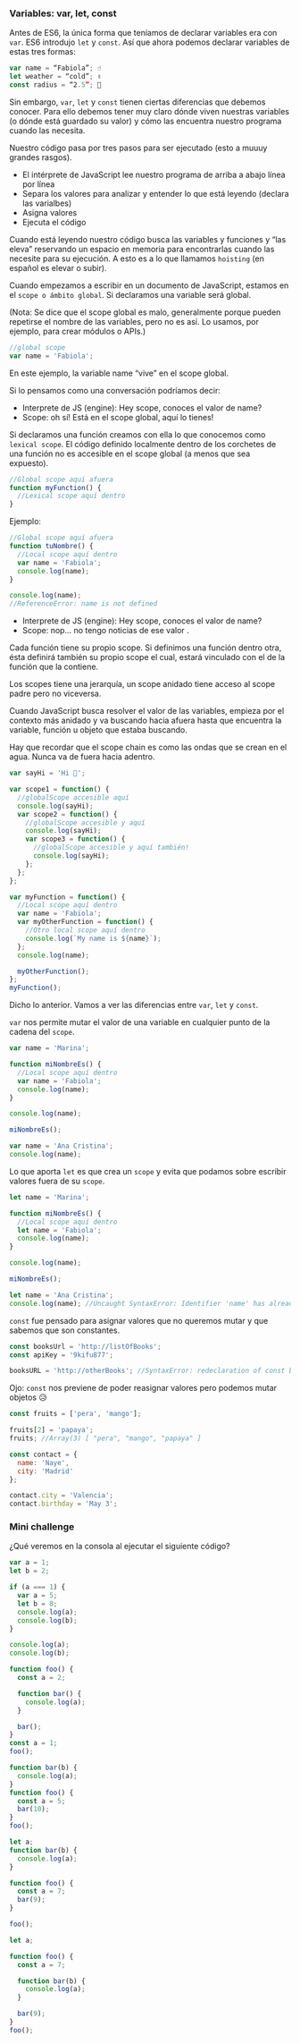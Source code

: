 ### Variables: var, let, const

Antes de ES6, la única forma que teníamos de declarar variables era con `var`. ES6 introdujo `let` y `const`. Así que ahora podemos declarar variables de estas tres formas:

```js
var name = “Fabiola”; ☝️
let weather = “cold”; ✌️
const radius = “2.5”; 💪
```

Sin embargo, `var`, `let` y `const` tienen ciertas diferencias que debemos conocer. Para ello debemos tener muy claro dónde viven nuestras variables (o dónde está guardado su valor) y cómo las encuentra nuestro programa cuando las necesita.

Nuestro código pasa por tres pasos para ser ejecutado (esto a muuuy grandes rasgos).

- El intérprete de JavaScript lee nuestro programa de arriba a abajo línea por línea
- Separa los valores para analizar y entender lo que está leyendo (declara las varialbes)
- Asigna valores
- Ejecuta el código

Cuando está leyendo nuestro código busca las variables y funciones y “las eleva” reservando un espacio en memoria para encontrarlas cuando las necesite para su ejecución. A esto es a lo que llamamos `hoisting` (en español es elevar o subir).

Cuando empezamos a escribir en un documento de JavaScript, estamos en el `scope o ámbito global`. Si declaramos una variable será global.

(Nota: Se dice que el scope global es malo, generalmente porque pueden repetirse el nombre de las variables, pero no es así. Lo usamos, por ejemplo, para crear módulos o APIs.)

```js
//global scope
var name = 'Fabiola';
```

En este ejemplo, la variable name “vive” en el scope global.

Si lo pensamos como una conversación podríamos decir:

- Interprete de JS (engine): Hey scope, conoces el valor de name?
- Scope: oh sí! Está en el scope global, aquí lo tienes!

Si declaramos una función creamos con ella lo que conocemos como `lexical scope`.
El código definido localmente dentro de los corchetes de una función no es accesible en el scope global (a menos que sea expuesto).

```js
//Global scope aquí afuera
function myFunction() {
  //Lexical scope aquí dentro
}
```

Ejemplo:

```js
//Global scope aquí afuera
function tuNombre() {
  //Local scope aquí dentro
  var name = 'Fabiola';
  console.log(name);
}

console.log(name);
//ReferenceError: name is not defined
```

- Interprete de JS (engine): Hey scope, conoces el valor de name?
- Scope: nop… no tengo noticias de ese valor .

Cada función tiene su propio scope. Si definimos una función dentro otra, ésta definirá también su propio scope el cual, estará vinculado con el de la función que la contiene.

Los scopes tiene una jerarquía, un scope anidado tiene acceso al scope padre pero no viceversa.

Cuando JavaScript busca resolver el valor de las variables, empieza por el contexto más anidado y va buscando hacia afuera hasta que encuentra la variable, función u objeto que estaba buscando.

Hay que recordar que el scope chain es como las ondas que se crean en el agua. Nunca va de fuera hacia adentro.

```js
var sayHi = 'Hi 🙋';

var scope1 = function() {
  //globalScope accesible aquí
  console.log(sayHi);
  var scope2 = function() {
    //globalScope accesible y aquí
    console.log(sayHi);
    var scope3 = function() {
      //globalScope accesible y aquí también!
      console.log(sayHi);
    };
  };
};

var myFunction = function() {
  //Local scope aquí dentro
  var name = 'Fabiola';
  var myOtherFunction = function() {
    //Otro local scope aquí dentro
    console.log(`My name is ${name}`);
  };
  console.log(name);

  myOtherFunction();
};
myFunction();
```

Dicho lo anterior. Vamos a ver las diferencias entre `var`, `let` y `const`.

`var` nos permite mutar el valor de una variable en cualquier punto de la cadena del `scope`.

```js
var name = 'Marina';

function miNombreEs() {
  //Local scope aquí dentro
  var name = 'Fabiola';
  console.log(name);
}

console.log(name);

miNombreEs();

var name = 'Ana Cristina';
console.log(name);
```

Lo que aporta `let` es que crea un `scope` y evita que podamos sobre escribir valores fuera de su `scope`.

```js
let name = 'Marina';

function miNombreEs() {
  //Local scope aquí dentro
  let name = 'Fabiola';
  console.log(name);
}

console.log(name);

miNombreEs();

let name = 'Ana Cristina';
console.log(name); //Uncaught SyntaxError: Identifier 'name' has already been declared
```

`const` fue pensado para asignar valores que no queremos mutar y que sabemos que son constantes.

```js
const booksUrl = 'http://listOfBooks';
const apiKey = '9kifu877';

booksURL = 'http://otherBooks'; //SyntaxError: redeclaration of const booksUrl
```

Ojo: `const` nos previene de poder reasignar valores pero podemos mutar objetos 😥

```js
const fruits = ['pera', 'mango'];

fruits[2] = 'papaya';
fruits; //Array(3) [ "pera", "mango", "papaya" ]

const contact = {
  name: 'Naye',
  city: 'Madrid'
};

contact.city = 'Valencia';
contact.birthday = 'May 3';
```

### Mini challenge

¿Qué veremos en la consola al ejecutar el siguiente código?

```js
var a = 1;
let b = 2;

if (a === 1) {
  var a = 5;
  let b = 8;
  console.log(a);
  console.log(b);
}

console.log(a);
console.log(b);
```

```js
function foo() {
  const a = 2;

  function bar() {
    console.log(a);
  }

  bar();
}
const a = 1;
foo();
```

```js
function bar(b) {
  console.log(a);
}
function foo() {
  const a = 5;
  bar(10);
}
foo();
```

```js
let a;
function bar(b) {
  console.log(a);
}

function foo() {
  const a = 7;
  bar(9);
}

foo();
```

```js
let a;

function foo() {
  const a = 7;

  function bar(b) {
    console.log(a);
  }

  bar(9);
}
foo();
```
